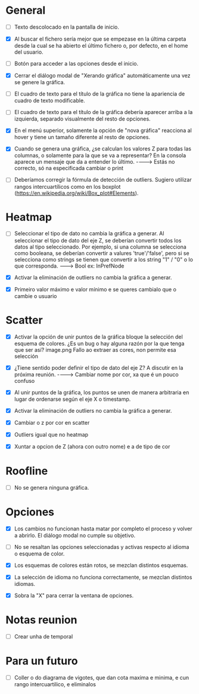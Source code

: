 # General

- [ ] Texto descolocado en la pantalla de inicio.
- [x] Al buscar el fichero sería mejor que se empezase en la última carpeta desde la cual se ha abierto el último fichero o, por defecto, en el home del usuario.
- [ ] Botón para acceder a las opciones desde el inicio.
- [x] Cerrar el diálogo modal de "Xerando gráfica" automáticamente una vez se genere la gráfica.
- [ ] El cuadro de texto para el título de la gráfica no tiene la apariencia de cuadro de texto modificable.
- [ ] El cuadro de texto para el título de la gráfica debería aparecer arriba a la izquierda, separado visualmente del resto de opciones.
- [x] En el menú superior, solamente la opción de "nova gráfica" reacciona al hover y tiene un tamaño diferente al resto de opciones.
- [x] Cuando se genera una gráfica, ¿se calculan los valores Z para todas las columnas, o solamente para la que se va a representar? En la consola aparece un mensaje que da a entender lo último. ----> Estás no correcto, só na especificada cambiar o print
- [ ] Deberíamos corregir la fórmula de detección de outliers. Sugiero utilizar rangos intercuartílicos como en los boxplot (<https://en.wikipedia.org/wiki/Box_plot#Elements>).


# Heatmap

- [ ] Seleccionar el tipo de dato no cambia la gráfica a generar. Al seleccionar el tipo de dato del eje Z, se deberían convertir todos los datos al tipo seleccionado. Por ejemplo, si una columna se selecciona como booleana, se deberían convertir a valures 'true'/'false', pero si se selecciona como strings se tienen que convertir a los string "1" / "0" o lo que corresponda. ---> Bool ex: InPrefNode
- [x] Activar la eliminación de outliers no cambia la gráfica a generar.
- [x] Primeiro valor máximo e valor mínimo e se queres cambialo que o cambie o usuario


# Scatter

- [x] Activar la opción de unir puntos de la gráfica bloque la selección del esquema de colores. ¿Es un bug o hay alguna razón por la que tenga que ser así? image.png Fallo ao extraer as cores, non permite esa selección
- [x] ¿Tiene sentido poder definir el tipo de dato del eje Z? A discutir en la próxima reunión.  ----> Cambiar nome por cor, xa que é un pouco confuso
- [x] Al unir puntos de la gráfica, los puntos se unen de manera arbitraria en lugar de ordenarse según el eje X o timestamp.
- [x] Activar la eliminación de outliers no cambia la gráfica a generar.
- [x] Cambiar o z por cor en scatter
- [x] Outliers igual que no heatmap
- [x] Xuntar a opcion de Z (ahora con outro nome) e a de tipo de cor


# Roofline

- [ ] No se genera ninguna gráfica.


# Opciones

- [x] Los cambios no funcionan hasta matar por completo el proceso y volver a abrirlo. El diálogo modal no cumple su objetivo.
- [ ] No se resaltan las opciones seleccionadas y activas respecto al idioma o esquema de color.
- [x] Los esquemas de colores están rotos, se mezclan distintos esquemas.
- [x] La selección de idioma no funciona correctamente, se mezclan distintos idiomas.
- [x] Sobra la "X" para cerrar la ventana de opciones.


# Notas reunion

- [ ] Crear unha de temporal

# Para un futuro
- [ ] Coller o do diagrama de vigotes, que dan cota maxima e minima, e cun rango intercuartilico, e eliminalos